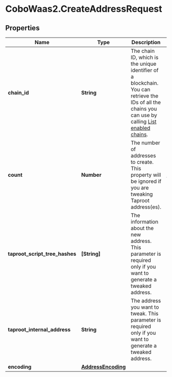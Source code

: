 # CoboWaas2.CreateAddressRequest

## Properties

Name | Type | Description | Notes
------------ | ------------- | ------------- | -------------
**chain_id** | **String** | The chain ID, which is the unique identifier of a blockchain. You can retrieve the IDs of all the chains you can use by calling [List enabled chains](https://www.cobo.com/developers/v2/api-references/wallets/list-enabled-chains). | 
**count** | **Number** | The number of addresses to create. This property will be ignored if you are tweaking Taproot address(es). | [default to 1]
**taproot_script_tree_hashes** | **[String]** | The information about the new address. This parameter is required only if you want to generate a tweaked address. | [optional] 
**taproot_internal_address** | **String** | The address you want to tweak. This parameter is required only if you want to generate a tweaked address. | [optional] 
**encoding** | [**AddressEncoding**](AddressEncoding.md) |  | [optional] 


